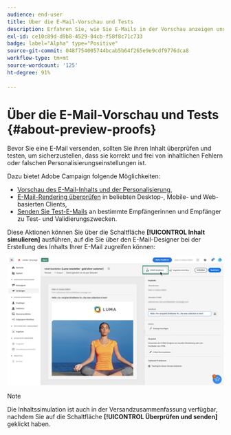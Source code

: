 ```yaml
---
audience: end-user
title: Über die E-Mail-Vorschau und Tests
description: Erfahren Sie, wie Sie E-Mails in der Vorschau anzeigen und testen können.
exl-id: ce10c89d-d9b8-4529-84cb-f58f8c71c733
badge: label="Alpha" type="Positive"
source-git-commit: 048f754005744bcab5b64f265e9e9cdf9776dca8
workflow-type: tm+mt
source-wordcount: '125'
ht-degree: 91%

---
```


# Über die E-Mail-Vorschau und Tests {#about-preview-proofs}

Bevor Sie eine E-Mail versenden, sollten Sie ihren Inhalt überprüfen und testen, um sicherzustellen, dass sie korrekt und frei von inhaltlichen Fehlern oder falschen Personalisierungseinstellungen ist.

Dazu bietet Adobe Campaign folgende Möglichkeiten:

* [Vorschau des E-Mail-Inhalts und der Personalisierung](preview-content.md),
* [E-Mail-Rendering überprüfen](#rendering) in beliebten Desktop-, Mobile- und Web-basierten Clients,
* [Senden Sie Test-E-Mails](proofs.md) an bestimmte Empfängerinnen und Empfänger zu Test- und Validierungszwecken.

Diese Aktionen können Sie über die Schaltfläche **[!UICONTROL Inhalt simulieren]** ausführen, auf die Sie über den E-Mail-Designer bei der Erstellung des Inhalts Ihrer E-Mail zugreifen können:

![](assets/simulate.png)

>[!NOTE]
>
>Die Inhaltssimulation ist auch in der Versandzusammenfassung verfügbar, nachdem Sie auf die Schaltfläche **[!UICONTROL Überprüfen und senden]** geklickt haben.
